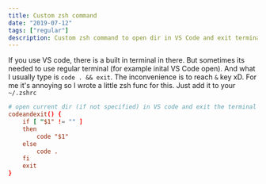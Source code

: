```yaml
---
title: Custom zsh command
date: "2019-07-12"
tags: ["regular"]
description: Custom zsh command to open dir in VS Code and exit terminal
---
```


If you use VS code, there is a built in terminal in there.
But sometimes its needed to use regular terminal (for example inital VS Code open).
And what I usually type is `code . && exit`. The inconvenience is to reach `&` key xD.
For me it's annoying so I wrote a little zsh func for this.
Just add it to your `~/.zshrc`

```rc
# open current dir (if not specified) in VS code and exit the terminal
codeandexit() {
    if [ "$1" != "" ]
    then
        code "$1"
    else
        code .
    fi
    exit
}
```
